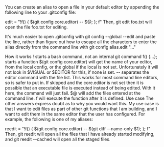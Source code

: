 You can create an alias to open a file in your default editor by appending the following line to your .gitconfig file:

edit = "!f() { $(git config core.editor) -- $@; }; f"
Then, git edit foo.txt will open the file foo.txt for editing.

It's much easier to open .gitconfig with git config --global --edit and paste the line, rather than figure out how to escape all the characters to enter the alias directly from the command line with git config alias.edit "..."

How it works
! starts a bash command, not an internal git command
f() {...}; starts a function
$(git config core.editor) will get the name of your editor, from the local config, or the global if the local is not set. Unfortunately it will not look in $VISUAL or $EDITOR for this, if none is set.
-- separates the editor command with the file list. This works for most command line editors, so is safer to put in. If skipped and the core.editor is not set then it is possible that an executable file is executed instead of being edited. With it here, the command will just fail.
$@ will add the files entered at the command line.
f will execute the function after it is defined.
Use case
The other answers express doubt as to why you would want this. My use case is that I want to edit files as part of other git functions that I am building, and I want to edit them in the same editor that the user has configured. For example, the following is one of my aliases:

reedit = "!f() { $(git config core.editor) -- $(git diff --name-only $1); }; f"
Then, git reedit will open all the files that I have already started modifying, and git reedit --cached will open all the staged files.